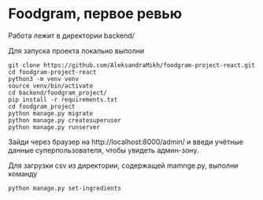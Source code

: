 # Foodgram, первое ревью

Работа лежит в директории backend/

Для запуска проекта локально выполни

```
git clone https://github.com/AleksandraMikh/foodgram-project-react.git
cd foodgram-project-react
python3 -m venv venv
source venv/bin/activate
cd backend/foodgram_project/
pip install -r requirements.txt
cd foodgram_project
python manage.py migrate
python manage.py createsuperuser
python manage.py runserver
```

Зайди через браузер на http://localhost:8000/admin/ и введи учётные данные суперпользователя, чтобы увидеть админ-зону.


Для загрузки csv из директории, содержащей mamnge.py, выполни команду 

```
python manage.py set-ingredients
```
